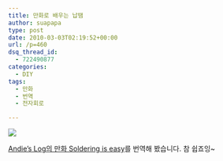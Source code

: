 ```yaml
---
title: 만화로 배우는 납땜
author: suapapa
type: post
date: 2010-03-03T02:19:52+00:00
url: /p=460
dsq_thread_id:
  - 722490877
categories:
  - DIY
tags:
  - 만화
  - 번역
  - 전자회로

---
```

![](https://asset.homin.dev/blog/image/07_soldering_kor.webp)

[Andie&#8217;s Log의 만화 Soldering is easy][1]를 번역해 봤습니다. 참 쉽죠잉~

 [1]: http://log.andie.se/post/397677855/soldering-is-easy